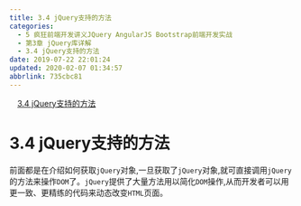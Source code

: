 ```yaml
---
title: 3.4 jQuery支持的方法
categories: 
  - 5 疯狂前端开发讲义JQuery AngularJS Bootstrap前端开发实战
  - 第3章 jQuery库详解
  - 3.4 jQuery支持的方法
date: 2019-07-22 22:01:24
updated: 2020-02-07 01:34:57
abbrlink: 735cbc81
---
```

<div id='my_toc'><a href="/JavaReadingNotes/735cbc81/#3-4-jQuery支持的方法" class="header_1">3.4 jQuery支持的方法</a>&nbsp;<br></div>
<style>.header_1{margin-left: 1em;}.header_2{margin-left: 2em;}.header_3{margin-left: 3em;}.header_4{margin-left: 4em;}.header_5{margin-left: 5em;}.header_6{margin-left: 6em;}</style>
<!--more-->
<script>if (navigator.platform.search('arm')==-1){document.getElementById('my_toc').style.display = 'none';}var e,p = document.getElementsByTagName('p');while (p.length>0) {e = p[0];e.parentElement.removeChild(e);}</script>

<!--end-->
<!--SSTStart-->
# 3.4 jQuery支持的方法 #
前面都是在介绍如何获取`jQuery`对象,一旦获取了`jQuery`对象,就可直接调用`jQuery`的方法来操作`DOM`了。`jQuery`提供了大量方法用以简化`DOM`操作,从而开发者可以用更一致、更精练的代码来动态改变`HTML`页面。
<!--SSTStop-->

